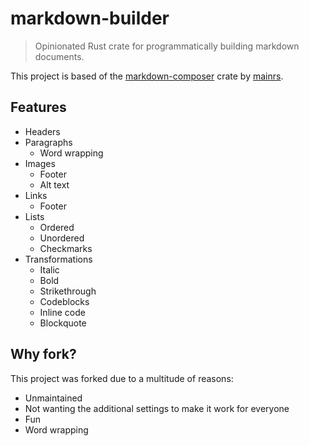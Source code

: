 # markdown-builder

> Opinionated Rust crate for programmatically building markdown documents.

This project is based of the [markdown-composer](https://github.com/mainrs/markdown-composer-rs) crate by [mainrs](https://github.com/mainrs).

## Features

- Headers
- Paragraphs
  - Word wrapping
- Images
  - Footer
  - Alt text
- Links
  - Footer
- Lists
  - Ordered
  - Unordered
  - Checkmarks
- Transformations
  - Italic
  - Bold
  - Strikethrough
  - Codeblocks
  - Inline code
  - Blockquote

## Why fork?

This project was forked due to a multitude of reasons:

- Unmaintained
- Not wanting the additional settings to make it work for everyone
- Fun
- Word wrapping
